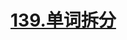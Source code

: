 # [139.单词拆分](https://leetcode.cn/problems/word-break/)

<SourceCode src="../.leetcode/139.单词拆分.ts" />

